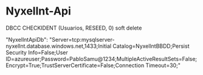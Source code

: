 # Nyxellnt-Api

DBCC CHECKIDENT (Usuarios, RESEED, 0)
soft delete

"NyxellntApiDb": "Server=tcp:mysqlserver-nyxellnt.database.windows.net,1433;Initial Catalog=NyxellntBBDD;Persist Security Info=False;User ID=azureuser;Password=PabloSamu@1234;MultipleActiveResultSets=False;Encrypt=True;TrustServerCertificate=False;Connection Timeout=30;"